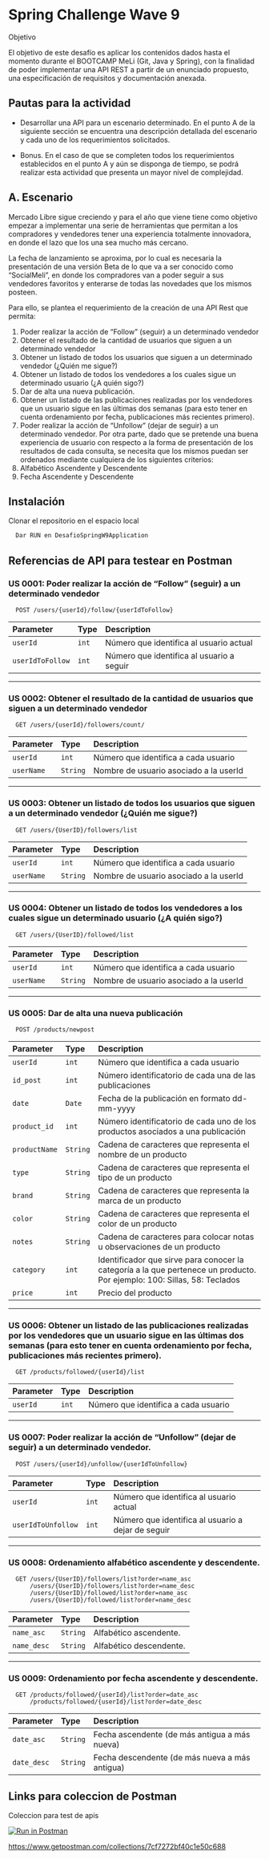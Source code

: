 # Spring Challenge Wave 9

Objetivo

El objetivo de este desafío es aplicar los contenidos dados hasta el momento durante el
BOOTCAMP MeLi (Git, Java y Spring), con la finalidad de poder implementar una API REST a
partir de un enunciado propuesto, una especificación de requisitos y documentación
anexada.

## Pautas para la actividad

- Desarrollar una API para un escenario determinado. En el punto A de la siguiente sección se encuentra una descripción detallada del escenario y cada uno de los requerimientos solicitados.

- Bonus. En el caso de que se completen todos los requerimientos establecidos en el punto A y aún se disponga de tiempo, se podrá realizar esta actividad que presenta un mayor nivel de complejidad.



## A. Escenario

Mercado Libre sigue creciendo y para el año que viene tiene como objetivo empezar a
implementar una serie de herramientas que permitan a los compradores y vendedores tener
una experiencia totalmente innovadora, en donde el lazo que los una sea mucho más
cercano.

La fecha de lanzamiento se aproxima, por lo cual es necesaria la presentación de una versión
Beta de lo que va a ser conocido como “SocialMeli”, en donde los compradores van a poder
seguir a sus vendedores favoritos y enterarse de todas las novedades que los mismos
posteen.

Para ello, se plantea el requerimiento de la creación de una API Rest que permita:

1. Poder realizar la acción de “Follow” (seguir) a un determinado vendedor
2. Obtener el resultado de la cantidad de usuarios que siguen a un determinado vendedor
3. Obtener un listado de todos los usuarios que siguen a un determinado vendedor (¿Quién me sigue?)
4. Obtener un listado de todos los vendedores a los cuales sigue un determinado usuario (¿A quién sigo?)
5. Dar de alta una nueva publicación.
6. Obtener un listado de las publicaciones realizadas por los vendedores que un usuario sigue en las últimas dos semanas (para esto tener en cuenta ordenamiento por fecha, publicaciones más recientes primero).
7. Poder realizar la acción de “Unfollow” (dejar de seguir) a un determinado vendedor. Por otra parte, dado que se pretende una buena experiencia de usuario con respecto a la forma de presentación de los resultados de cada consulta, se necesita que los mismos puedan ser ordenados mediante cualquiera de los siguientes criterios:
8. Alfabético Ascendente y Descendente
9. Fecha Ascendente y Descendente
## Instalación

Clonar el repositorio en el espacio local

```bash
  Dar RUN en DesafioSpringW9Application
```

## Referencias de API para testear en Postman

### US 0001: Poder realizar la acción de “Follow” (seguir) a un determinado vendedor

```http
  POST /users/{userId}/follow/{userIdToFollow}
```

| Parameter | Type     | Description                |
| :-------- | :------- | :------------------------- |
| `userId` | `int` | Número que identifica al usuario actual |
| `userIdToFollow` | `int` | Número que identifica al usuario a seguir |

---
### US 0002: Obtener el resultado de la cantidad de usuarios que siguen a un determinado vendedor

```http
  GET /users/{userId}/followers/count/
```

| Parameter | Type     | Description                |
| :-------- | :------- | :------------------------- |
| `userId` | `int` | Número que identifica a cada usuario |
| `userName` | `String` | Nombre de usuario asociado a la userId |

---
### US 0003: Obtener un listado de todos los usuarios que siguen a un determinado vendedor (¿Quién me sigue?)

```http
  GET /users/{UserID}/followers/list
```

| Parameter | Type     | Description                |
| :-------- | :------- | :------------------------- |
| `userId` | `int` | Número que identifica a cada usuario |
| `userName` | `String` | Nombre de usuario asociado a la userId |

---
### US 0004: Obtener un listado de todos los vendedores a los cuales sigue un determinado usuario (¿A quién sigo?)

```http
  GET /users/{UserID}/followed/list
```

| Parameter | Type     | Description                |
| :-------- | :------- | :------------------------- |
| `userId` | `int` | Número que identifica a cada usuario |
| `userName` | `String` | Nombre de usuario asociado a la userId |

---
### US 0005: Dar de alta una nueva publicación

```http
  POST /products/newpost
```

| Parameter | Type     | Description                |
| :-------- | :------- | :------------------------- |
| `userId` | `int` | Número que identifica a cada usuario |
| `id_post` | `int` | Número identificatorio de cada una de las publicaciones |
| `date` | `Date` | Fecha de la publicación en formato dd-mm-yyyy |
| `product_id` | `int` | Número identificatorio de cada uno de los productos asociados a una publicación |
| `productName` | `String` | Cadena de caracteres que representa el nombre de un producto |
| `type` | `String` | Cadena de caracteres que representa el tipo de un producto |
| `brand` | `String` | Cadena de caracteres que representa la marca de un producto |
| `color` | `String` | Cadena de caracteres que representa el color de un producto |
| `notes` | `String` | Cadena de caracteres para colocar notas u observaciones de un producto |
| `category` | `int` | Identificador que sirve para conocer la categoría a la que pertenece un producto. Por ejemplo: 100: Sillas, 58: Teclados|
| `price` | `int` | Precio del producto |

---
### US 0006: Obtener un listado de las publicaciones realizadas por los vendedores que un usuario sigue en las últimas dos semanas (para esto tener en cuenta ordenamiento por fecha, publicaciones más recientes primero).

```http
  GET /products/followed/{userId}/list
```

| Parameter | Type     | Description                |
| :-------- | :------- | :------------------------- |
| `userId` | `int` | Número que identifica a cada usuario |

---
### US 0007: Poder realizar la acción de “Unfollow” (dejar de seguir) a un determinado vendedor.

```http
  POST /users/{userId}/unfollow/{userIdToUnfollow}
```

| Parameter | Type     | Description                |
| :-------- | :------- | :------------------------- |
| `userId` | `int` | Número que identifica al usuario actual |
| `userIdToUnfollow` | `int` | Número que identifica al usuario a dejar de seguir |

---
### US 0008: Ordenamiento alfabético ascendente y descendente.

```http
  GET /users/{UserID}/followers/list?order=name_asc
      /users/{UserID}/followers/list?order=name_desc
      /users/{UserID}/followed/list?order=name_asc
      /users/{UserID}/followed/list?order=name_desc
```

| Parameter | Type     | Description                |
| :-------- | :------- | :------------------------- |
| `name_asc` | `String` | Alfabético ascendente.|
| `name_desc` | `String` | Alfabético descendente. |

---
### US 0009: Ordenamiento por fecha ascendente y descendente.

```http
  GET /products/followed/{userId}/list?order=date_asc
      /products/followed/{userId}/list?order=date_desc
```

| Parameter | Type     | Description                |
| :-------- | :------- | :------------------------- |
| `date_asc` | `String` | Fecha ascendente (de más antigua a más nueva)|
| `date_desc` | `String` | Fecha descendente (de más nueva a más antigua)|





## Links para coleccion de Postman

Coleccion para test de apis

[![Run in Postman](https://run.pstmn.io/button.svg)](https://app.getpostman.com/run-collection/7cf7272bf40c1e50c688?action=collection%2Fimport)

https://www.getpostman.com/collections/7cf7272bf40c1e50c688
